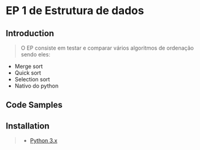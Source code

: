# EP 1 de Estrutura de dados

## Introduction

> O EP consiste em testar e comparar vários algoritmos de ordenação sendo eles:
* Merge sort 
* Quick sort
* Selection sort
* Nativo do python

## Code Samples



## Installation

> * [Python 3.x](https://www.python.org/download/releases/3.0/)